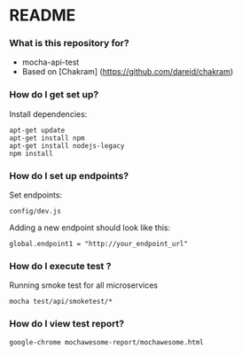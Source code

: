 # README #

### What is this repository for? ###

* mocha-api-test
* Based on [Chakram] (https://github.com/dareid/chakram)

### How do I get set up? ###

Install dependencies:
```
apt-get update
apt-get install npm
apt-get install nodejs-legacy
npm install
```

### How do I set up endpoints? ###

Set endpoints:
```
config/dev.js
```

Adding a new endpoint should look like this:
```
global.endpoint1 = "http://your_endpoint_url"
```

### How do I execute test ? ###

Running smoke test for all microservices
```
mocha test/api/smoketest/*
```

### How do I view test report? ###
```
google-chrome mochawesome-report/mochawesome.html
```
